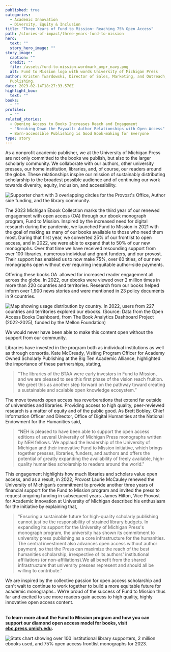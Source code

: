 ```yaml
---
published: true
categories:
  - Academic Innovation
  - Diversity, Equity & Inclusion
title: "Three Years of Fund to Mission: Reaching 75% Open Access"
path: /stories-of-impact/three-years-fund-to-mission
hero:
  text: ""
  story_hero_image: ""
story_image:
  caption: ""
  credit: ""
  file: /assets/fund-to-mission-wordmark_umpr_navy.png
  alt: Fund to Mission logo with words University of Michigan Press
author: Kristen Twardowski, Director of Sales, Marketing, and Outreach, Michigan
  Publishing.
date: 2023-02-14T18:27:33.570Z
highlight_box:
  text: ""
books:
  - ""
profiles:
  - ""
related_stories:
  - Opening Access to Books Increases Reach and Engagement
  - "Breaking Down the Paywall: Author Relationships with Open Access"
  - Born-accessible Publishing is Good Book-making for Everyone
type: story
---
```

<!--StartFragment-->

As a nonprofit academic publisher, we at the University of Michigan Press are not only committed to the books we publish, but also to the larger scholarly community. We collaborate with our authors, other university presses, our home institution, libraries, and, of course, our readers around the globe. These relationships inspire our mission of sustainably distributing scholarship to the broadest possible audience and of continuing our work towards diversity, equity, inclusion, and accessibility.

![Supporter chart with 3 overlapping circles for the Provost's Office, Author side funding, and the library community.](/assets/fund-to-mission-chart.png)

The 2023 Michigan Ebook Collection marks the third year of our renewed engagement with open access (OA) through our ebook monograph program, Fund to Mission. Inspired by the increased need for digital research during the pandemic, we launched Fund to Mission in 2021 with the goal of making as many of our books available to those who need them most. During that first year, we converted 25% of our frontlist to open access, and in 2022, we were able to expand that to 50% of our new monographs. Over that time we have received resounding support from over 100 libraries, numerous individual and grant funders, and our provost. Their support has enabled us to now make 75%, over 60 titles, of our new monographs open without ever requiring inequitable author-side payments.

Offering these books OA  allowed for increased reader engagement all across the globe. In 2022, our ebooks were viewed over 2 million times in more than 220 countries and territories. Research from our books helped inform over 1,900 news stories and were mentioned in 23 policy documents in 9 countries.

![Map showing usage distribution by country. In 2022, users from 227 countries and territories explored our ebooks.  (Source: Data from the Open Access Books Dashboard, from The Book Analytics Dashboard Project (2022-2025), funded by the Mellon Foundation)](/assets/fund-to-mission-user-map.png)



We would never have been able to make this content open without the support from our community.

Libraries have invested in the program both as individual institutions as well as through consortia. Kate McCready, Visiting Program Officer for Academy Owned Scholarly Publishing at the Big Ten Academic Alliance, highlighted the importance of these partnerships, stating,

> "The libraries of the BTAA were early investors in Fund to Mission, and we are pleased to see this first phase of the vision reach fruition. We greet this as another step forward on the pathway toward creating a sustainable and scalable open knowledge ecosystem.”

The move towards open access has reverberations that extend far outside of universities and libraries. Providing access to high quality, peer-reviewed research is a matter of equity and of the public good. As Brett Bobley, Chief Information Officer and Director, Office of Digital Humanities at the National Endowment for the Humanities said,

> “NEH is pleased to have been able to support the open access editions of several University of Michigan Press monographs written by NEH fellows. We applaud the leadership of the University of Michigan and their innovative Fund to Mission initiative, which brings together presses, libraries, funders, and authors and offers the potential of greatly expanding the availability of freely available, high-quality humanities scholarship to readers around the world."

This engagement highlights how much libraries and scholars value open access, and as a result, in 2022, Provost Laurie McCauley renewed the University of Michigan’s commitment to provide another three years of financial support for the Fund to Mission program and invited the press to request ongoing funding in subsequent years. James Hilton, Vice Provost for Academic Innovation at University of Michigan described his enthusiasm for the initiative by explaining that,

> "Ensuring a sustainable future for high-quality scholarly publishing cannot just be the responsibility of strained library budgets. In expanding its support for the University of Michigan Press's monograph program, the university has shown its commitment to university press publishing as a core infrastructure for the humanities. The central investment also advances open access without author payment, so that the Press can maximize the reach of the best humanities scholarship, irrespective of its authors' institutional affiliations (or non-affiliations).We all benefit from the shared infrastructure that university presses represent and should all be willing to contribute." 

We are inspired by the collective passion for open access scholarship and can't wait to continue to work together to build a more equitable future for academic monographs.. We’re proud of the success of Fund to Mission thus far and excited to see more readers gain access to high quality, highly innovative open access content.

**\
To learn more about the Fund to Mission program and how you can support our diamond open access model for books, visit [ebc.press.umich.edu](https://ebc.press.umich.edu/).**

![Stats chart showing over 100 institutional library supporters, 2 million ebooks used, and 75% open access frontlist monographs for 2023.](/assets/fund-to-mission-stats.png)

<!--EndFragment-->